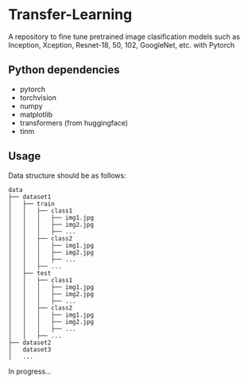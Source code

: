 # Transfer-Learning
A repository to fine tune pretrained image clasification models such as Inception, Xception, Resnet-18, 50, 102, GoogleNet, etc. with Pytorch

## Python dependencies
 - pytorch
 - torchvision
 - numpy
 - matplotlib
 - transformers (from huggingface)
 - tinm

## Usage
Data structure should be as follows:
```
data
├── dataset1
│   ├── train
│   │   ├── class1
│   │   │   ├── img1.jpg
│   │   │   ├── img2.jpg
│   │   │   ├── ...
│   │   ├── class2
│   │   │   ├── img1.jpg
│   │   │   ├── img2.jpg
│   │   │   ├── ...
│   │   ├── ...
│   ├── test
│   │   ├── class1
│   │   │   ├── img1.jpg
│   │   │   ├── img2.jpg
│   │   │   ├── ...
│   │   ├── class2
│   │   │   ├── img1.jpg
│   │   │   ├── img2.jpg
│   │   │   ├── ...
│   │   ├── ...
├── dataset2
│   dataset3
│   ...
```


In progress...

